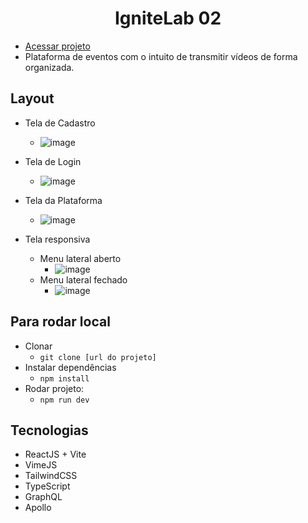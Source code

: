 <h1 align='center'>IgniteLab 02</h1>

- [Acessar projeto](https://ignite-lab-02-rose.vercel.app/)
- Plataforma de eventos com o intuito de transmitir vídeos de forma organizada.

## Layout

- Tela de Cadastro
  - ![image](https://user-images.githubusercontent.com/62751571/177222299-688ee8df-1c97-475f-a390-c170b31ffdca.png)

- Tela de Login
  - ![image](https://user-images.githubusercontent.com/62751571/177222326-b2a20cef-2fd6-4331-b4a3-0aebd0484586.png)

- Tela da Plataforma
  - ![image](https://user-images.githubusercontent.com/62751571/177222373-a1bea434-087a-4d3a-b96b-0bffcc815edc.png)

- Tela responsiva
  - Menu lateral aberto
    - ![image](https://user-images.githubusercontent.com/62751571/177222466-f99feba8-b947-4155-8dac-6b7d31ae0702.png)
  - Menu lateral fechado
    - ![image](https://user-images.githubusercontent.com/62751571/177222541-768fbd92-e7ce-4397-9eed-e790ad2eeab1.png)

## Para rodar local
- Clonar
  - ``` git clone [url do projeto] ```
- Instalar dependências
  - ``` npm install ```
- Rodar projeto: 
  - ```npm run dev```

## Tecnologias
- ReactJS + Vite
- VimeJS       
- TailwindCSS
- TypeScript
- GraphQL
- Apollo

